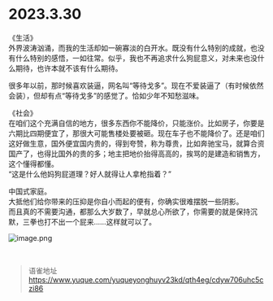# 2023.3.30
《生活》  
外界波涛汹涌，而我的生活却如一碗寡淡的白开水。既没有什么特别的成就，也没有什么特别的感悟，一如往常。似乎，我也不再追求什么狗屁意义，对未来也没什么期待，也许本就不该有什么期待。

很多年以前，那时候喜欢装逼，网名叫“等待戈多”。现在不爱装逼了（有时候依然会装），但却有点“等待戈多”的感觉了。恰如少年不知愁滋味。

《社会》  
在咱们这个充满自信的地方，很多东西你不能降价，只能涨价。比如房子，你要是六期比四期便宜了，那很大可能售楼处要被砸。现在车子也不能降价了。还是咱们这好做生意，国外便宜国内贵的，得到夸赞，称为尊贵，比如奔驰宝马，就算合资国产了，也得比国外的贵的多；地主把地价抬得高高的，挨骂的是建造和销售方，这个懂得都懂。  
“这是什么他妈狗屁道理？好人就得让人拿枪指着？”

中国式家庭。  
大抵他们给你带来的压抑是你自小而起的便有，你确实很难摆脱一些阴影。  
而且真的不需要沟通，都那么大岁数了，早就总心所欲了，你需要的就是保持沉默，三拳也打不出一个屁来……这样就可以了。

![image.png](https://cdn.nlark.com/yuque/0/2023/png/1572912/1680139194478-3c2712f2-0490-49e0-b573-5aaf560b8b04.png#averageHue=%23f4f4f4&clientId=u8be41919-fd1a-4&from=paste&height=287&id=u7f9aec45&originHeight=574&originWidth=1330&originalType=binary&ratio=2&rotation=0&showTitle=false&size=68634&status=done&style=none&taskId=u7e284ab7-97f8-43de-9aae-93c92ae0752&title=&width=665)

<br>
  
> 语雀地址 https://www.yuque.com/yuqueyonghuyv23kd/qth4eg/cdyw706uhc5czi86